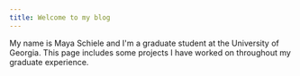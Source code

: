 ```yaml
---
title: Welcome to my blog
---
```


My name is Maya Schiele and I'm a graduate student at the University of Georgia. This page includes some projects I have worked on throughout my graduate experience. 
